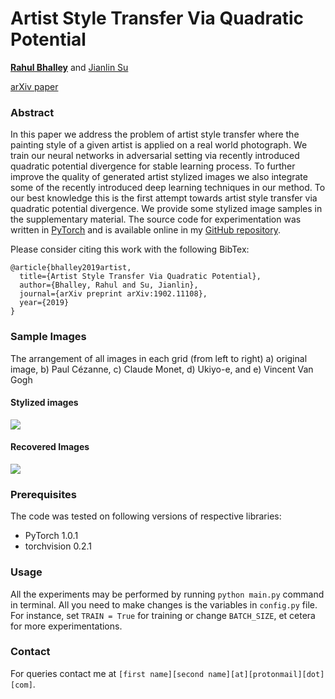 # Artist Style Transfer Via Quadratic Potential

[**Rahul Bhalley**](https://github.com/rahulbhalley) and [Jianlin Su](https://github.com/bojone)

[arXiv paper](https://arxiv.org/abs/1902.11108)

### Abstract

In this paper we address the problem of artist style transfer where the painting style of a given artist is applied on a real world photograph. We train our neural networks in adversarial setting via recently introduced quadratic potential divergence for stable learning process. To further improve the quality of generated artist stylized images we also integrate some of the recently introduced deep learning techniques in our method. To our best knowledge this is the first attempt towards artist style transfer via quadratic potential divergence. We provide some stylized image samples in the supplementary material. The source code for experimentation was written in [PyTorch](https://pytorch.org) and is available online in my [GitHub repository](https://github.com/rahulbhalley/cyclegan-plus-plus).

Please consider citing this work with the following BibTex:
```
@article{bhalley2019artist,
  title={Artist Style Transfer Via Quadratic Potential},
  author={Bhalley, Rahul and Su, Jianlin},
  journal={arXiv preprint arXiv:1902.11108},
  year={2019}
}
```

### Sample Images

The arrangement of all images in each grid (from left to right) a) original image, b) Paul Cézanne, c) Claude Monet, d) Ukiyo-e, and e) Vincent Van Gogh

#### Stylized images
![](https://github.com/rahulbhalley/cyclegan-plus-plus/raw/master/assets/grid_sty.jpg)

#### Recovered Images
![](https://github.com/rahulbhalley/cyclegan-plus-plus/raw/master/assets/grid_rec.jpg)

### Prerequisites

The code was tested on following versions of respective libraries:

- PyTorch 1.0.1
- torchvision 0.2.1

### Usage

All the experiments may be performed by running `python main.py` command in terminal. All you need to make changes is the variables in `config.py` file. For instance, set `TRAIN = True` for training or change `BATCH_SIZE`, et cetera for more experimentations.

### Contact

For queries contact me at `[first name][second name][at][protonmail][dot][com]`.